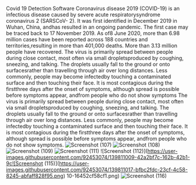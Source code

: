 Covid 19 Detection Software
Coronavirus disease 2019 (COVID-19) is an infectious disease
caused by severe acute respiratorysyndrome coronavirus 2 (SARSCoV-
2). It was first identified in December 2019 in Wuhan, China,
andhas resulted in an ongoing pandemic. The first case may be
traced back to 17 November 2019. As of8 June 2020, more than 6.98
million cases have been reported across 188 countries and
territories,resulting in more than 401,000 deaths. More than 3.13
million people have recovered. The virus is primarily spread
between people during close contact, most often via small
dropletsproduced by coughing, sneezing, and talking. The droplets
usually fall to the ground or onto surfacesrather than travelling
through air over long distances. Less commonly, people may become
infectedby touching a contaminated surface and then touching their
face. It is most contagious during the firstthree days after the
onset of symptoms, although spread is possible before symptoms
appear, andfrom people who do not show symptoms The virus is
primarily spread between people during close contact, most often
via small dropletsproduced by coughing, sneezing, and talking. The
droplets usually fall to the ground or onto surfacesrather than
travelling through air over long distances. Less commonly, people
may become infectedby touching a contaminated surface and then
touching their face. It is most contagious during the firstthree
days after the onset of symptoms, although spread is possible
before symptoms appear, andfrom people who do not show symptoms.
![Screenshot (107)](https://user-images.githubusercontent.com/92453074/139810968-b1fc6f60-0615-47ab-bf41-6533e6b52a5e.png)
![Screenshot (108)](https://user-images.githubusercontent.com/92453074/139810976-444dbf47-9493-4947-ad0e-031ccffee44a.png)
![Screenshot (109)](https://user-images.githubusercontent.com/92453074/139810987-1ae10465-a7a3-409e-b23b-e13a2928993f.png)
![Screenshot (111)](https://user-images.githubusercontent.com/92453074/139810998-3662a317-0432-4cc7-a0b6-4f8c140dedac.png)
![Screenshot (112)](https://user-images.githubusercontent.com/92453074/139811009-42a2bf7c-162b-42b1-9c![Screenshot (115)](https://user-images.githubusercontent.com/92453074/139811017-bfbc2fdc-23cf-4c58-8245-abfaff828f95.png)
10-16452cf58cf1.png)
![Screenshot (116)](https://user-images.githubusercontent.com/92453074/139811025-016795a0-0185-4c81-8df8-e83615e67b8f.png)
